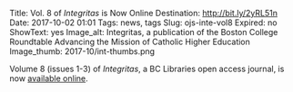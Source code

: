 Title: Vol. 8 of <em>Integritas</em> is Now Online
Destination: http://bit.ly/2yRL51n
Date: 2017-10-02 01:01 
Tags: news, tags 
Slug: ojs-inte-vol8
Expired: no
ShowText: yes
Image_alt: Integritas, a publication of the Boston College Roundtable Advancing the Mission of Catholic Higher Education
Image_thumb: 2017-10/int-thumbs.png

​Volume 8 (issues 1-3) of <em>Integritas</em>, a ​BC Libraries open access journal, is now <a href="http://bit.ly/2yRL51n">available online</a>.